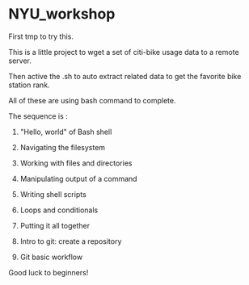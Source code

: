 # NYU_workshop

First tmp to try this.


This is a little project to wget a set of citi-bike usage data to a remote server.

Then active the .sh to auto extract related data to get the favorite bike station rank.

All of these are using bash command to complete.


The sequence is :

1.	"Hello, world" of Bash shell
2.	Navigating the filesystem
3.	Working with files and directories
4.	Manipulating output of a command
5.	Writing shell scripts
6.	Loops and conditionals
7.	Putting it all together


1.	Intro to git: create a repository
2.	Git basic workflow


Good luck to beginners!
